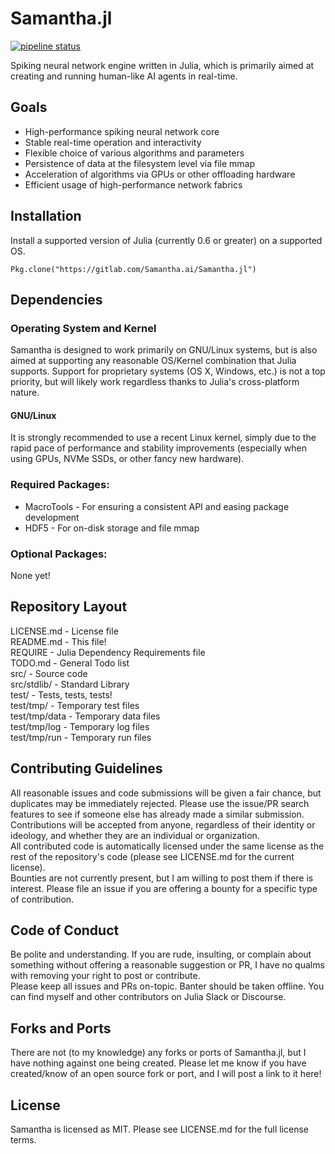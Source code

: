 # Samantha.jl

[![pipeline status](https://gitlab.com/Samantha.ai/Samantha.jl/badges/master/pipeline.svg)](https://gitlab.com/Samantha.ai/Samantha.jl/commits/master)

Spiking neural network engine written in Julia, which is primarily aimed at creating and running human-like AI agents in real-time.

## Goals
* High-performance spiking neural network core  
* Stable real-time operation and interactivity  
* Flexible choice of various algorithms and parameters  
* Persistence of data at the filesystem level via file mmap  
* Acceleration of algorithms via GPUs or other offloading hardware  
* Efficient usage of high-performance network fabrics  

## Installation
Install a supported version of Julia (currently 0.6 or greater) on a supported OS.  
```
Pkg.clone("https://gitlab.com/Samantha.ai/Samantha.jl")
```

## Dependencies
### Operating System and Kernel
Samantha is designed to work primarily on GNU/Linux systems, but is also aimed at supporting any reasonable OS/Kernel combination that Julia supports. Support for proprietary systems (OS X, Windows, etc.) is not a top priority, but will likely work regardless thanks to Julia's cross-platform nature.  

#### GNU/Linux
It is strongly recommended to use a recent Linux kernel, simply due to the rapid pace of performance and stability improvements (especially when using GPUs, NVMe SSDs, or other fancy new hardware).  

### Required Packages:
* MacroTools - For ensuring a consistent API and easing package development
* HDF5 - For on-disk storage and file mmap  

### Optional Packages:
None yet!  

## Repository Layout
LICENSE.md - License file  
README.md - This file!  
REQUIRE - Julia Dependency Requirements file  
TODO.md - General Todo list  
src/ - Source code  
src/stdlib/ - Standard Library  
test/ - Tests, tests, tests!  
test/tmp/ - Temporary test files  
test/tmp/data - Temporary data files  
test/tmp/log - Temporary log files  
test/tmp/run - Temporary run files  

## Contributing Guidelines
All reasonable issues and code submissions will be given a fair chance, but duplicates may be immediately rejected. Please use the issue/PR search features to see if someone else has already made a similar submission.  
Contributions will be accepted from anyone, regardless of their identity or ideology, and whether they are an individual or organization.  
All contributed code is automatically licensed under the same license as the rest of the repository's code (please see LICENSE.md for the current license).  
Bounties are not currently present, but I am willing to post them if there is interest. Please file an issue if you are offering a bounty for a specific type of contribution.  

## Code of Conduct
Be polite and understanding. If you are rude, insulting, or complain about something without offering a reasonable suggestion or PR, I have no qualms with removing your right to post or contribute.  
Please keep all issues and PRs on-topic. Banter should be taken offline. You can find myself and other contributors on Julia Slack or Discourse.  

## Forks and Ports
There are not (to my knowledge) any forks or ports of Samantha.jl, but I have nothing against one being created. Please let me know if you have created/know of an open source fork or port, and I will post a link to it here!

## License
Samantha is licensed as MIT. Please see LICENSE.md for the full license terms.

